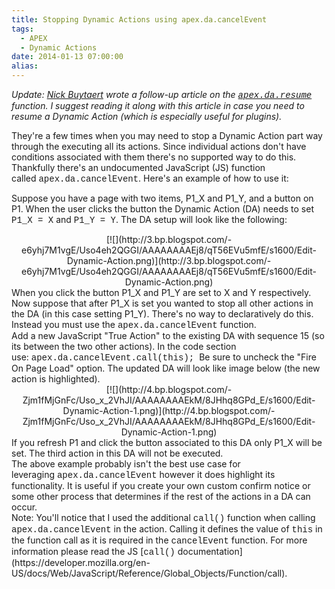 ```yaml
---
title: Stopping Dynamic Actions using apex.da.cancelEvent
tags:
  - APEX
  - Dynamic Actions
date: 2014-01-13 07:00:00
alias:
---
```


_Update: [Nick Buytaert](https://twitter.com/nbuytaert1) wrote a follow-up article on the <span style="font-family: Courier New, Courier, monospace;">[apex.da.resume](http://apexplained.wordpress.com/2014/01/18/the-apex-da-resume-function/)</span> function. I suggest reading it along with this article in case you need to resume a Dynamic Action (which is especially useful for plugins)._

 They're a few times when you may need to stop a Dynamic Action part way through the executing all its actions. Since individual actions don't have conditions associated with them there's no supported way to do this. Thankfully there's an undocumented JavaScript (JS) function called&nbsp;<span style="font-family: Courier New, Courier, monospace;">apex.da.cancelEvent</span>. Here's an example of how to use it:

Suppose you have a page with two items, <span style="font-family: inherit;">P1_X</span> and <span style="font-family: inherit;">P1_Y</span>, and a button on P1\. When the user clicks the button the Dynamic Action (DA) needs to set <span style="font-family: Courier New, Courier, monospace;">P1_X = X</span> and <span style="font-family: Courier New, Courier, monospace;">P1_Y = Y</span>. The DA setup will look like the following:

<div class="separator" style="clear: both; text-align: center;">[![](http://3.bp.blogspot.com/-e6yhj7M1vgE/Uso4eh2QGGI/AAAAAAAAEj8/qT56EVu5mfE/s1600/Edit-Dynamic-Action.png)](http://3.bp.blogspot.com/-e6yhj7M1vgE/Uso4eh2QGGI/AAAAAAAAEj8/qT56EVu5mfE/s1600/Edit-Dynamic-Action.png)</div><div class="separator" style="clear: both; text-align: left;">
</div><div class="separator" style="clear: both; text-align: left;">When you click the button P1_X and P1_Y are set to X and Y respectively.&nbsp;</div><div class="separator" style="clear: both; text-align: left;">
</div><div class="separator" style="clear: both; text-align: left;">Now suppose that after P1_X is set you wanted to stop all other actions in the DA (in this case setting P1_Y). There's no way to declaratively do this. Instead you must use the&nbsp;<span style="font-family: Courier New, Courier, monospace;">apex.da.cancelEvent</span> function.&nbsp;</div><div class="separator" style="clear: both; text-align: left;">
</div><div class="separator" style="clear: both; text-align: left;">Add a new JavaScript "True Action" to the existing DA with sequence 15 (so its between the two other actions). In the code section use:&nbsp;<span style="font-family: Courier New, Courier, monospace;">apex.da.cancelEvent.call(this);</span> &nbsp;Be sure to uncheck the "Fire On Page Load" option. The updated DA will look like image below (the new action is highlighted).</div><div class="separator" style="clear: both; text-align: left;">
</div><div class="separator" style="clear: both; text-align: center;">[![](http://4.bp.blogspot.com/-Zjm1fMjGnFc/Uso_x_2VhJI/AAAAAAAAEkM/8JHhq8GPd_E/s1600/Edit-Dynamic-Action-1.png)](http://4.bp.blogspot.com/-Zjm1fMjGnFc/Uso_x_2VhJI/AAAAAAAAEkM/8JHhq8GPd_E/s1600/Edit-Dynamic-Action-1.png)</div><div class="separator" style="clear: both; text-align: left;">
</div><div class="separator" style="clear: both; text-align: left;">If you refresh P1 and click the button associated to this DA only P1_X will be set. The third action in this DA will not be executed.</div><div class="separator" style="clear: both; text-align: left;">
</div><div class="separator" style="clear: both; text-align: left;">The above example probably isn't the best use case for leveraging&nbsp;<span style="font-family: Courier New, Courier, monospace;">apex.da.cancelEvent</span> however it does highlight its functionality. It is useful if you create your own custom confirm notice or some other process that determines if the rest of the actions in a DA can occur.</div>
Note: You'll notice that I used the additional <span style="font-family: Courier New, Courier, monospace;">call()</span> function when calling <span style="font-family: Courier New, Courier, monospace;">apex.da.cancelEvent</span>&nbsp;in the action. Calling it defines the value of <span style="font-family: Courier New, Courier, monospace;">this</span> in the function call as it is required in the <span style="font-family: Courier New, Courier, monospace;">cancelEvent</span> function. For more information please read the JS [<span style="font-family: Courier New, Courier, monospace;">call()</span> documentation](https://developer.mozilla.org/en-US/docs/Web/JavaScript/Reference/Global_Objects/Function/call).
